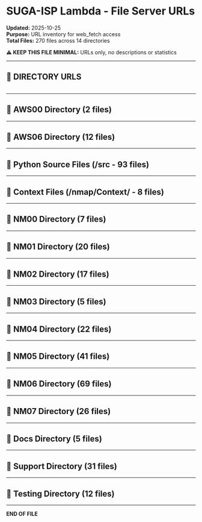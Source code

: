 # SUGA-ISP Lambda - File Server URLs

**Updated:** 2025-10-25  
**Purpose:** URL inventory for web_fetch access  
**Total Files:** 270 files across 14 directories

**⚠️ KEEP THIS FILE MINIMAL:** URLs only, no descriptions or statistics

---

## 📂 DIRECTORY URLS

```
```

---

## 📂 AWS00 Directory (2 files)


---

## 📂 AWS06 Directory (12 files)


---

## 📂 Python Source Files (/src - 93 files)


---

## 📂 Context Files (/nmap/Context/ - 8 files)

---

## 📂 NM00 Directory (7 files)

---

## 📂 NM01 Directory (20 files)


---

## 📂 NM02 Directory (17 files)


---

## 📂 NM03 Directory (5 files)

---

## 📂 NM04 Directory (22 files)


---

## 📂 NM05 Directory (41 files)


---

## 📂 NM06 Directory (69 files)


---

## 📂 NM07 Directory (26 files)


---

## 📂 Docs Directory (5 files)


---

## 📂 Support Directory (31 files)


---

## 📂 Testing Directory (12 files)


---

**END OF FILE**

